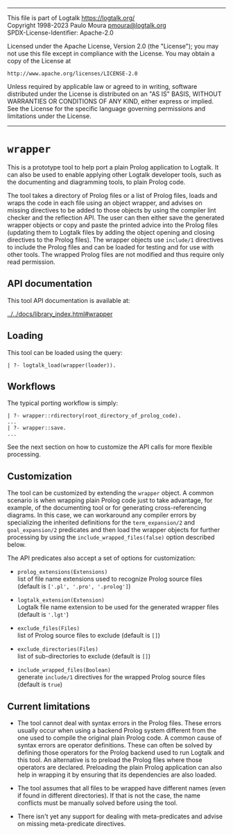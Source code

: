 ________________________________________________________________________

This file is part of Logtalk <https://logtalk.org/>  
Copyright 1998-2023 Paulo Moura <pmoura@logtalk.org>  
SPDX-License-Identifier: Apache-2.0

Licensed under the Apache License, Version 2.0 (the "License");
you may not use this file except in compliance with the License.
You may obtain a copy of the License at

    http://www.apache.org/licenses/LICENSE-2.0

Unless required by applicable law or agreed to in writing, software
distributed under the License is distributed on an "AS IS" BASIS,
WITHOUT WARRANTIES OR CONDITIONS OF ANY KIND, either express or implied.
See the License for the specific language governing permissions and
limitations under the License.
________________________________________________________________________


`wrapper`
=========

This is a prototype tool to help port a plain Prolog application to Logtalk.
It can also be used to enable applying other Logtalk developer tools, such as
the documenting and diagramming tools, to plain Prolog code.

The tool takes a directory of Prolog files or a list of Prolog files, loads
and wraps the code in each file using an object wrapper, and advises on missing
directives to be added to those objects by using the compiler lint checker and
the reflection API. The user can then either save the generated wrapper objects
or copy and paste the printed advice into the Prolog files (updating them to
Logtalk files by adding the object opening and closing directives to the Prolog
files). The wrapper objects use `include/1` directives to include the Prolog
files and can be loaded for testing and for use with other tools. The wrapped
Prolog files are not modified and thus require only read permission.


API documentation
-----------------

This tool API documentation is available at:

[../../docs/library_index.html#wrapper](../../docs/library_index.html#wrapper)


Loading
-------

This tool can be loaded using the query:

	| ?- logtalk_load(wrapper(loader)).


Workflows
---------

The typical porting workflow is simply:

	| ?- wrapper::rdirectory(root_directory_of_prolog_code).
	...
	| ?- wrapper::save.
	...

See the next section on how to customize the API calls for more flexible
processing.


Customization
-------------

The tool can be customized by extending the `wrapper` object. A common
scenario is when wrapping plain Prolog code just to take advantage, for
example, of the documenting tool or for generating cross-referencing
diagrams. In this case, we can workaround any compiler errors by
specializing the inherited definitions for the `term_expansion/2` and
`goal_expansion/2` predicates and then load the wrapper objects for
further processing by using the `include_wrapped_files(false)` option
described below.

The API predicates also accept a set of options for customization:

- `prolog_extensions(Extensions)`  
	list of file name extensions used to recognize Prolog source files (default is `['.pl', '.pro', '.prolog']`)

- `logtalk_extension(Extension)`  
	Logtalk file name extension to be used for the generated wrapper files (default is `'.lgt'`)

- `exclude_files(Files)`  
	list of Prolog source files to exclude (default is `[]`)

- `exclude_directories(Files)`  
	list of sub-directories to exclude (default is `[]`)

- `include_wrapped_files(Boolean)`  
	generate `include/1` directives for the wrapped Prolog source files (default is `true`)


Current limitations
-------------------

- The tool cannot deal with syntax errors in the Prolog files. These errors
usually occur when using a backend Prolog system different from the one used
to compile the original plain Prolog code. A common cause of syntax errors are
operator definitions. These can often be solved by defining those operators
for the Prolog backend used to run Logtalk and this tool. An alternative is to
preload the Prolog files where those operators are declared. Preloading the
plain Prolog application can also help in wrapping it by ensuring that its
dependencies are also loaded.

- The tool assumes that all files to be wrapped have different names (even if
found in different directories). If that is not the case, the name conflicts
must be manually solved before using the tool.

- There isn't yet any support for dealing with meta-predicates and advise on
missing meta-predicate directives.
